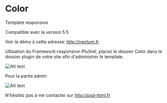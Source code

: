 Color
=========
Template responsive 

Compatible avec la version 5.5

Voir la démo à cette adresse: http://nextum.fr

Utlisation du Framework-responsive-PluXml, placez le dossier Color dans le dossier plugin de votre site afin d'administrer le template.


![Alt text](http://nextum.fr/colors.png)

Pour la partie admin

![Alt text](http://nextum.fr/admin_color.png)



N'hésitez pas à me contacter sur http://psd-html.fr
